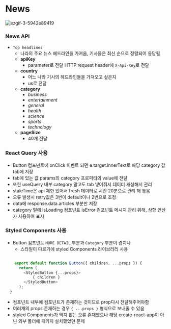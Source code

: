 # News

![ezgif-3-5942e89419](https://user-images.githubusercontent.com/108653518/229806967-72967eeb-69e6-4b9c-9596-99fa3061c85c.gif)
<br>

### News API
- `Top headlines`
  - 나라의 주요 뉴스 헤드라인을 가져옴, 기사들은 최신 순으로 정렬되어 응답됨
  - **apiKey**
    - parameter로 전달 HTTP request header에 `X-Api-Key`로 전달
  - **country**
    - 어느 나라 기사의 헤드라인들을 가져오고 싶은지
    - us로 전달
  - **category**
    - *business*
    - *entertainment*
    - *general*
    - *health*
    - *science*
    - *sports*
    - *technology*
  - **pageSize** 
    - 40개 전달


### React Query 사용
  - Button 컴포넌트에 onClick 이벤트 되면 e.target.innerText로 해당 category 값 tab에 저장
  - tab에 있는 값 params의 category 프로퍼티의 value에 전달
  - 또한 useQuery 내부 category 말고도 tab 넣어줘서 데이터 캐싱해서 관리
  - staleTime은 api 제한 있어서 fresh 데이터로 시간 20분으로 관리 해 놓음
  - 오류 발생시 retry값은 3번이 default이나 2번으로 조정
  - data에 response.data.articles 부분만 저장
  - category 밑에 isLoading 컴포넌트 isError 컴포넌트 메시지 관리 위해, 삼항 연산자 사용하여 표시


### Styled Components 사용
  - Button 컴포넌트 `MORE DETAIL` 부분과 `Category` 부분이 겹치나 
    - 스타일이 다르기에 styled Components 라이브러리 사용

  ```javascript

      export default function Button({ children, ...props }) {
        return (
          <StyledButton {...props}>
              { children }
          </StyledButton>
        );
    }
  ```
  - 컴포넌트 내부에 컴포넌트가 존재하는 것이므로 prop다시 전달해주어야함
  - 여러개의 props 존재하는 경우 `{ ...props }` 형식으로 보내줄 수 있음
  - styled Components가 먹지 않는 오류 존재했으나 해당 create-react-app이 아닌 외부 폴더에 패키지 설치했었던 문제

<br>

